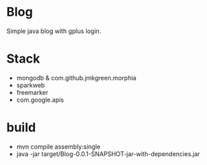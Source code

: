 Blog
====

Simple java blog with gplus login.

Stack
=====
 - mongodb & com.github.jmkgreen.morphia
 - sparkweb
 - freemarker
 - com.google.apis

build
=====
 - mvn compile assembly:single
 - java -jar target/Blog-0.0.1-SNAPSHOT-jar-with-dependencies.jar
